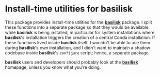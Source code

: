 # Install-time utilities for basilisk

This package provides install-time utilities for the [**basilisk**](https://github.com/LTLA/basilisk) package.
I split these functions into a separate package so that they would be available while **basilisk** is being installed,
in particular for system installations where **basilisk**'s installation triggers the creation of a central Conda installation.
If these functions lived inside **basilisk** itself, I wouldn't be able to use them during **basilisk**'s own installation,
and I didn't want to maintain a shadow codebase inside **basilisk**'s `configure` script;
hence, a separate package.

**basilisk** users and developers should probably look at the [**basilisk**](https://github.com/LTLA/basilisk) homepage, unless you know what you're doing.
